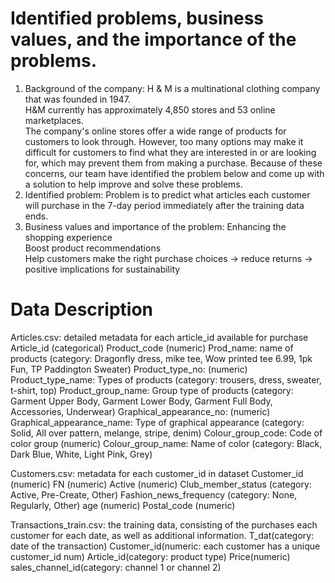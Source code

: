 # Identified problems, business values, and the importance of the problems.
1. Background of the company:
H & M is a multinational clothing company that was founded in 1947. <br>
H&M currently has approximately 4,850 stores and 53 online marketplaces. <br>
The company's online stores offer a wide range of products for customers to look through. However, too many options may make it difficult for customers to find what they are interested in or are looking for, which may prevent them from making a purchase. Because of these concerns, our team have identified the problem below and come up with a solution to help improve and solve these problems.
2. Identified problem:
Problem is to predict what articles each customer will purchase in the 7-day period immediately after the training data ends.
3. Business values and importance of the problem:
Enhancing the shopping experience <br>
Boost product recommendations <br>
Help customers make the right purchase choices → reduce returns → positive implications for sustainability <br>

# Data Description
Articles.csv: detailed metadata for each article_id available for purchase
Article_id (categorical)
Product_code (numeric)
Prod_name: name of products (category: Dragonfly dress, mike tee, Wow printed tee 6.99, 1pk Fun, TP Paddington Sweater) 
Product_type_no: (numeric)
Product_type_name: Types of products (category: trousers, dress, sweater, t-shirt, top)
Product_group_name: Group type of products (category: Garment Upper Body, Garment Lower Body, Garment Full Body, Accessories, Underwear)
Graphical_appearance_no: (numeric)
Graphical_appearance_name: Type of graphical appearance (category: Solid, All over pattern, melange, stripe, denim)
Colour_group_code: Code of color group (numeric)
Colour_group_name: Name of color (category: Black, Dark Blue, White, Light Pink, Grey)

Customers.csv: metadata for each customer_id in dataset
Customer_id (numeric)
FN (numeric)
Active (numeric)
Club_member_status (category: Active, Pre-Create, Other)
Fashion_news_frequency (category: None, Regularly, Other) 
age (numeric)
Postal_code (numeric)

Transactions_train.csv:  the training data, consisting of the purchases each customer for each date, as well as additional information.
T_dat(category: date of the transaction)
Customer_id(numeric: each customer has a unique customer_id num)
Article_id(category: product type)
Price(numeric)
sales_channel_id(category: channel 1 or channel 2)
